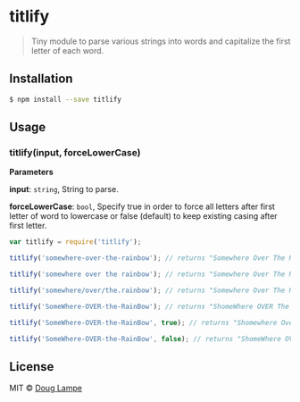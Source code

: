 # titlify
> Tiny module to parse various strings into words and capitalize the first letter of each word.

## Installation

```sh
$ npm install --save titlify
```

## Usage

### titlify(input, forceLowerCase) 

**Parameters**

**input**: `string`, String to parse.

**forceLowerCase**: `bool`, Specify true in order to force all letters after first letter of word 
to lowercase or false (default) to keep existing casing after first letter.

```js
var titlify = require('titlify');

titlify('somewhere-over-the-rainbow'); // returns "Somewhere Over The Rainbow" 

titlify('somewhere over the rainbow'); // returns "Somewhere Over The Rainbow" 

titlify('somewhere/over/the.rainbow'); // returns "Somewhere Over The Rainbow"

titlify('SomeWhere-OVER-the-RainBow'); // returns "ShomeWhere OVER The RainBow" 

titlify('SomeWhere-OVER-the-RainBow', true); // returns "Shomewhere Over The Rainbow" 

titlify('SomeWhere-OVER-the-RainBow', false); // returns "ShomeWhere OVER The RainBow" 

```
## License

MIT © [Doug Lampe](http://www.douglampe.com)